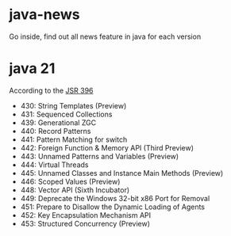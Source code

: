 # java-news
Go inside, find out all news feature in java for each version

# java 21

According to the <a href="https://openjdk.org/projects/jdk/21/spec">JSR 396<a/>
- 430:	String Templates (Preview)
- 431:	Sequenced Collections
- 439:	Generational ZGC
- 440:	Record Patterns
- 441:	Pattern Matching for switch
- 442:	Foreign Function & Memory API (Third Preview)
- 443:	Unnamed Patterns and Variables (Preview)
- 444:	Virtual Threads
- 445:	Unnamed Classes and Instance Main Methods (Preview)
- 446:	Scoped Values (Preview)
- 448:	Vector API (Sixth Incubator)
- 449:	Deprecate the Windows 32-bit x86 Port for Removal
- 451:	Prepare to Disallow the Dynamic Loading of Agents
- 452:	Key Encapsulation Mechanism API
- 453:	Structured Concurrency (Preview)